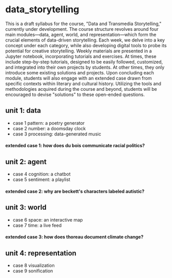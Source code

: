 # data_storytelling

This is a draft syllabus for the course, "Data and Transmedia Storytelling," currently under development. The course structure revolves around four main modules—data, agent, world, and representation—which form the crucial elements of data-driven storytelling. Each week, we delve into a key concept under each category, while also developing digital tools to probe its potential for creative storytelling. Weekly materials are presented in a Jupyter notebook, incorporating tutorials and exercises. At times, these include step-by-step tutorials, designed to be easily followed, customized, and integrated into their own projects by students. At other times, they only introduce some existing solutions and projects. Upon concluding each module, students will also engage with an extended case drawn from specific contexts within literary and cultural history. Utilizing the tools and methodologies acquired during the course and beyond, students will be encouraged to devise "solutions" to these open-ended questions.

## unit 1: data
 - case 1 pattern: a poetry generator
 - case 2 number: a doomsday clock
 - case 3 processing: data-generated music
#### extended case 1: how does du bois communicate racial politics?

## unit 2: agent
 - case 4 cognition: a chatbot
 - case 5 sentiment: a playlist
#### extended case 2: why are beckett's characters labeled autistic?
  
## unit 3: world
 - case 6 space: an interactive map
 - case 7 time: a live feed
#### extended case 3: how does thoreau document climate change?

## unit 4: representation
 - case 8 visualization
 - case 9 sonification
